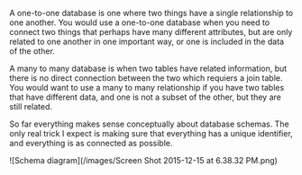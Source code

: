 

A one-to-one database is one where two things have a single relationship to one another.  You would use a one-to-one database when you need to connect two things that perhaps have many different attributes, but are only related to one another in one important way, or one is included in the data of the other.

A many to many database is when two tables have related information, but there is no direct connection between the two which requiers a join table.  You would want to use a many to many relationship if you have two tables that have different data, and one is not a subset of the other, but they are still related.

So far everything makes sense conceptually about database schemas.  The only real trick I expect is making sure that everything has a unique identifier, and everything is as connected as possible.

![Schema diagram](/images/Screen Shot 2015-12-15 at 6.38.32 PM.png)